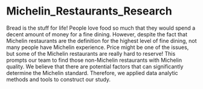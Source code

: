 # Michelin_Restaurants_Research
Bread is the stuff for life! People love food so much that they would spend a decent amount of money for a fine dining. However, despite the fact that Michelin restaurants are the definition for the highest level of fine dining, not many people have Michelin experience. Price might be one of the issues, but some of the Michelin restaurants are really hard to reserve! This prompts our team to find those non-Michelin restaurants with Michelin quality. We believe that there are potential factors that can significantly determine the Michelin standard. Therefore, we applied data analytic methods and tools to construct our study.
